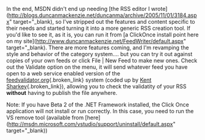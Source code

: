 In the end, MSDN didn't end up needing [the RSS editor I wrote](http://blogs.duncanmackenzie.net/duncanma/archive/2005/11/01/3184.aspx" target="_blank), so I've stripped out the features and content specific to their needs and started turning it into a more generic RSS creation tool. If you'd like to see it, as it is, you can run it from [a ClickOnce install point here on my site](http://www.duncanmackenzie.net/FeedWriter/default.aspx" target="_blank). There are more features coming, and I'm revamping the style and behavior of the category system.... but you can try it out against copies of your own feeds or click File | New Feed to make new ones. Check out the Validate option on the menu, it will send whatever feed you have open to a web service enabled version of the [feedvalidator.org](http://www.feedvalidator.org){.broken_link} system (coded up by [Kent Sharkey](http://www.acmebinary.com/blogs/kent/default.aspx){.broken_link}), allowing you to check the validatity of your RSS **without** having to publish the file anywhere.

Note: If you have Beta 2 of the .NET Framework installed, the Click Once application will not install or run correctly. In this case, you need to run the VS remove tool (available from [here](http://msdn.microsoft.com/vstudio/support/uninstall/default.aspx" target="_blank))